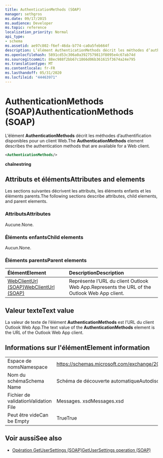 ```yaml
---
title: AuthenticationMethods (SOAP)
manager: sethgros
ms.date: 09/17/2015
ms.audience: Developer
ms.topic: reference
localization_priority: Normal
api_type:
- schema
ms.assetid: ae97c802-f6ef-46da-b774-ca0a5feb664f
description: L’élément AuthenticationMethods décrit les méthodes d’authentification disponibles pour un client Web.
ms.openlocfilehash: 5891cd53c306a0a3927579813f8095e4c67ab74d
ms.sourcegitcommit: 88ec988f2bb67c1866d06b361615f3674a24e795
ms.translationtype: MT
ms.contentlocale: fr-FR
ms.lasthandoff: 05/31/2020
ms.locfileid: "44463971"
---
```

# <a name="authenticationmethods-soap"></a><span data-ttu-id="bd939-103">AuthenticationMethods (SOAP)</span><span class="sxs-lookup"><span data-stu-id="bd939-103">AuthenticationMethods (SOAP)</span></span>

<span data-ttu-id="bd939-104">L’élément **AuthenticationMethods** décrit les méthodes d’authentification disponibles pour un client Web.</span><span class="sxs-lookup"><span data-stu-id="bd939-104">The **AuthenticationMethods** element describes the authentication methods that are available for a Web client.</span></span> 
  
```XML
<AuthenticationMethods/>
```

 <span data-ttu-id="bd939-105">**chaîne**</span><span class="sxs-lookup"><span data-stu-id="bd939-105">**string**</span></span>
## <a name="attributes-and-elements"></a><span data-ttu-id="bd939-106">Attributs et éléments</span><span class="sxs-lookup"><span data-stu-id="bd939-106">Attributes and elements</span></span>

<span data-ttu-id="bd939-107">Les sections suivantes décrivent les attributs, les éléments enfants et les éléments parents.</span><span class="sxs-lookup"><span data-stu-id="bd939-107">The following sections describe attributes, child elements, and parent elements.</span></span>
  
### <a name="attributes"></a><span data-ttu-id="bd939-108">Attributs</span><span class="sxs-lookup"><span data-stu-id="bd939-108">Attributes</span></span>

<span data-ttu-id="bd939-109">Aucune.</span><span class="sxs-lookup"><span data-stu-id="bd939-109">None.</span></span>
  
### <a name="child-elements"></a><span data-ttu-id="bd939-110">Éléments enfants</span><span class="sxs-lookup"><span data-stu-id="bd939-110">Child elements</span></span>

<span data-ttu-id="bd939-111">Aucun.</span><span class="sxs-lookup"><span data-stu-id="bd939-111">None.</span></span>
  
### <a name="parent-elements"></a><span data-ttu-id="bd939-112">Éléments parents</span><span class="sxs-lookup"><span data-stu-id="bd939-112">Parent elements</span></span>

|<span data-ttu-id="bd939-113">**Élément**</span><span class="sxs-lookup"><span data-stu-id="bd939-113">**Element**</span></span>|<span data-ttu-id="bd939-114">**Description**</span><span class="sxs-lookup"><span data-stu-id="bd939-114">**Description**</span></span>|
|:-----|:-----|
|[<span data-ttu-id="bd939-115">WebClientUrl (SOAP)</span><span class="sxs-lookup"><span data-stu-id="bd939-115">WebClientUrl (SOAP)</span></span>](webclienturl-soap.md) <br/> |<span data-ttu-id="bd939-116">Représente l’URL du client Outlook Web App.</span><span class="sxs-lookup"><span data-stu-id="bd939-116">Represents the URL of the Outlook Web App client.</span></span>  <br/> |
   
## <a name="text-value"></a><span data-ttu-id="bd939-117">Valeur texte</span><span class="sxs-lookup"><span data-stu-id="bd939-117">Text value</span></span>

<span data-ttu-id="bd939-118">La valeur de texte de l’élément **AuthenticationMethods** est l’URL du client Outlook Web App.</span><span class="sxs-lookup"><span data-stu-id="bd939-118">The text value of the **AuthenticationMethods** element is the URL of the Outlook Web App client.</span></span> 
  
## <a name="element-information"></a><span data-ttu-id="bd939-119">Informations sur l'élément</span><span class="sxs-lookup"><span data-stu-id="bd939-119">Element information</span></span>

|||
|:-----|:-----|
|<span data-ttu-id="bd939-120">Espace de noms</span><span class="sxs-lookup"><span data-stu-id="bd939-120">Namespace</span></span>  <br/> |https://schemas.microsoft.com/exchange/2010/Autodiscover  <br/> |
|<span data-ttu-id="bd939-121">Nom du schéma</span><span class="sxs-lookup"><span data-stu-id="bd939-121">Schema Name</span></span>  <br/> |<span data-ttu-id="bd939-122">Schéma de découverte automatique</span><span class="sxs-lookup"><span data-stu-id="bd939-122">Autodiscover schema</span></span>  <br/> |
|<span data-ttu-id="bd939-123">Fichier de validation</span><span class="sxs-lookup"><span data-stu-id="bd939-123">Validation File</span></span>  <br/> |<span data-ttu-id="bd939-124">Messages. xsd</span><span class="sxs-lookup"><span data-stu-id="bd939-124">Messages.xsd</span></span>  <br/> |
|<span data-ttu-id="bd939-125">Peut être vide</span><span class="sxs-lookup"><span data-stu-id="bd939-125">Can be Empty</span></span>  <br/> |<span data-ttu-id="bd939-126">True</span><span class="sxs-lookup"><span data-stu-id="bd939-126">True</span></span>  <br/> |
   
## <a name="see-also"></a><span data-ttu-id="bd939-127">Voir aussi</span><span class="sxs-lookup"><span data-stu-id="bd939-127">See also</span></span>

- [<span data-ttu-id="bd939-128">Opération GetUserSettings (SOAP)</span><span class="sxs-lookup"><span data-stu-id="bd939-128">GetUserSettings operation (SOAP)</span></span>](getusersettings-operation-soap.md)

